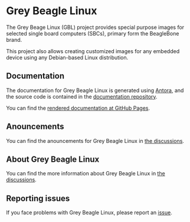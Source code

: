 # Grey Beagle Linux

The Grey Beage Linux (GBL) project provides special purpose images for selected single board computers (SBCs), primary form the BeagleBone brand.

This project also allows creating customized images for any embedded device using any Debian-based Linux distribution.

## Documentation

The documentation for Grey Beagle Linux is generated using [Antora](https://antora.org/),
and the source code is contained in the [documentation repository](https://github.com/GreyBeagleLinux/documentation).

You can find the [rendered documentation at GitHub Pages](https://greybeaglelinux.github.io/documentation/).

## Anouncements

You can find the anouncements for Grey Beagle Linux in [the discussions](https://github.com/orgs/GreyBeagleLinux/discussions/2).

## About Grey Beagle Linux

You can find the more information about Grey Beagle Linux in [the discussions](https://github.com/orgs/GreyBeagleLinux/discussions/1).

## Reporting issues

If you face problems with Grey Beagle Linux, please report an [issue](https://github.com/GreyBeagleLinux/greybeaglelinux.github.io/issues).
